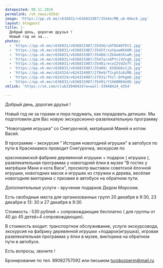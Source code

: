 ```yaml
---
dateposted: 08.11.2016
permalink: /vk_news/4354/
image: 'https://pp.vk.me/c636831/v636831987/3544e/MB_uA-0dwck.jpg'
layout: blogpost
title: |-
  Добрый день, дорогие друзья !
  Новый год не за...
photos:
  - 'https://pp.vk.me/c636831/v636831987/35456/uUfUG40fDtI.jpg'
  - 'https://pp.vk.me/c636831/v636831987/3545f/xuYpaaKKUUM.jpg'
  - 'https://pp.vk.me/c636831/v636831987/35468/cZb4e6CKswM.jpg'
  - 'https://pp.vk.me/c636831/v636831987/3547a/xGPYciVVsgQ.jpg'
  - 'https://pp.vk.me/c636831/v636831987/35481/eceZ2VdZe7Y.jpg'
  - 'https://pp.vk.me/c636831/v636831987/35489/_K5OUG6n1j0.jpg'
  - 'https://pp.vk.me/c624324/v624324987/278e9/TIcph3zAiMQ.jpg'
  - 'https://pp.vk.me/c624324/v624324987/27931/fVzl-DnhgmQ.jpg'
  - 'https://pp.vk.me/c636831/v636831987/35491/Y1XA8NO4eOU.jpg'
vklink: 'https://vk.com/club33948424?w=wall-33948424_4354'

---
```

Добрый день, дорогие друзья !
 
Новый год не за горами и пора подумать, как порадовать детишек. Мы подготовили для Вас новую экскурсионно-развлекательную программу 
 
"Новогодняя игрушка" со Снегурочкой, матрёшкой Маней и котом Васей.
 

 
В программе - экскурсия " История новогодней игрушки" в автобусе по пути в Краснокамск проводит Снегурочка, экскурсия по
 
 краснокамской фабрике деревянной игрушки + подарок ( игрушка ), развлекательная программа у новогодней ёлки в музее "В гостях у матрёшки Мани и кота Васи", просмотр выставок советской ёлочной игрушки, новогодних масок и игрушек из стружки и дерева, весёлая новогодняя викторина с призами в автобусе на обратном пути.
 

 
Дополнительные услуги - вручение подарков Дедом Морозом. 
 
Есть свободные места для организованных групп 20 декабря в 9:30, 23 декабря в 13: 30 и 27 декабря в 9:30
 
Стоимость : 530 рублей + сопровождающие бесплатно ( для группы от 40 до 45 детей+4 сопровождающих).
 
В стоимость входит: транспортное обслуживание, услуги экскурсовода, экскурсия на фабрику деревянной игрушки +подарок(игрушка), игровая развлекательная программа у ёлки в музее, викторина на обратном пути в автобусе. 
 
Есть вопросы, звоните !
 
Бронирование по тел. 89082757092 или письмом turobozperm@mail.ru
